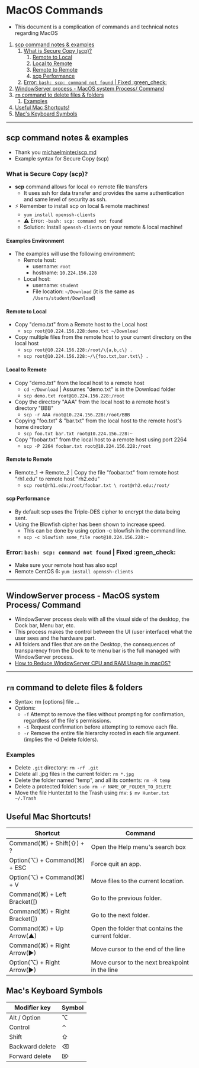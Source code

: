 # MacOS Commands <!-- omit in toc -->
  * This document is a complication of commands and technical notes regarding MacOS

1. [scp command notes & examples](#scp-command-notes--examples)
   1. [What is Secure Copy (scp)?](#what-is-secure-copy-scp)
      1. [Remote to Local](#remote-to-local)
      2. [Local to Remote](#local-to-remote)
      3. [Remote to Remote](#remote-to-remote)
      4. [scp Performance](#scp-performance)
   2. [Error: `bash: scp: command not found` | Fixed :green_check:](#error-bash-scp-command-not-found--fixed-green_check)
2. [WindowServer process - MacOS system Process/ Command](#windowserver-process---macos-system-process-command)
3. [`rm` command to delete files & folders](#rm-command-to-delete-files--folders)
   1. [Examples](#examples)
4. [Useful Mac Shortcuts!](#useful-mac-shortcuts)
5. [Mac's Keyboard Symbols](#macs-keyboard-symbols)

---

## scp command notes & examples
* Thank you [michaelminter/scp.md](https://gist.github.com/michaelminter/7377743)
* Example syntax for Secure Copy (scp)

### What is Secure Copy (scp)?
* **scp** command allows for local :left_right_arrow: remote file transfers
  * It uses ssh for data transfer and provides the same authentication and same level of security as ssh.
* ⚡️ Remember to install scp on local & remote machines!
  * `yum install openssh-clients`
  * ⚠️ Error: `-bash: scp: command not found`
  * Solution: Install `openssh-clients` on your remote & local machine!

#### Examples Environment <!-- omit in toc -->
* The examples will use the following environment:
  * Remote host:
    * username: `root`
    * hostname: `10.224.156.228`
  * Local host:
    * username: `student`
    * File location: `~/Download` (it is the same as `/Users/student/Download`)

#### Remote to Local
  * Copy "demo.txt" from a Remote host to the Local host
    * `scp root@10.224.156.228:demo.txt ~/Download`
  * Copy multiple files from the remote host to your current directory on the local host
    * `scp root@10.224.156.228:/root/\{a,b,c\} .`
    * `scp root@10.224.156.228:~/\{foo.txt,bar.txt\} .`

#### Local to Remote
  * Copy "demo.txt" from the local host to a remote host
    * `cd ~/Download` | Assumes "demo.txt" is in the Download folder
    * `scp demo.txt root@10.224.156.228:/root`
  * Copy the directory "AAA" from the local host to a remote host's directory "BBB"
    * `scp -r AAA root@10.224.156.228:/root/BBB`
  * Copying "foo.txt" & "bar.txt" from the local host to the remote host's home directory
    * `scp foo.txt bar.txt root@10.224.156.228:~`
  * Copy "foobar.txt" from the local host to a remote host using port 2264
    * `scp -P 2264 foobar.txt root@10.224.156.228:/root`

#### Remote to Remote
  * Remote_1 -> Remote_2 | Copy the file "foobar.txt" from remote host "rh1.edu" to remote host "rh2.edu"
    * `scp root@rh1.edu:/root/foobar.txt \ root@rh2.edu:/root/`

#### scp Performance
* By default scp uses the Triple-DES cipher to encrypt the data being sent.
* Using the Blowfish cipher has been shown to increase speed.
  * This can be done by using option -c blowfish in the command line.
  * `scp -c blowfish some_file root@10.224.156.228:~`

### Error: `bash: scp: command not found` | Fixed :green_check:
  * Make sure your remote host has also scp!
  * Remote CentOS 6: `yum install openssh-clients`

---

## WindowServer process - MacOS system Process/ Command
  * WindowServer process deals with all the visual side of the desktop, the Dock bar, Menu bar, etc.
  * This process makes the control between the UI (user interface) what the user sees and the hardware part.
  * All folders and files that are on the Desktop, the consequences of transparency from the Dock to te menu bar is the full managed with WindowServer process.
  * [How to Reduce WindowServer CPU and RAM Usage in macOS?](https://osxtips.net/how-to-reduce-windowserver-cpu-and-ram-usage-in-macos/)

---
## `rm` command to delete files & folders
  * Syntax:  rm [options] file ...
  * Options:
    * `-f`   Attempt to remove the files without prompting for confirmation, regardless of the file's permissions.
    * `-i`   Request confirmation before attempting to remove each file.
    * `-r`   Remove the entire file hierarchy rooted in each file argument. (implies the -d  Delete folders).
### Examples
* Delete `.git` directory: `rm -rf .git`
* Delete all .jpg files in the current folder: `rm *.jpg`
* Delete the folder named "temp", and all its contents: `rm -R temp`
* Delete a protected folder: `sudo rm -r NAME_OF_FOLDER_TO_DELETE`
* Move the file Hunter.txt to the Trash using mv: `$ mv Hunter.txt ~/.Trash`

## Useful Mac Shortcuts!

| Shortcut                      | Command                                           |
| ----------------------------- | ------------------------------------------------- |
| Command(⌘) + Shift(⇧) + ?     | Open the Help menu's search box                   |
| Option(⌥) + Command(⌘) + ESC  | Force quit an app.                                |
| Option(⌥) + Command(⌘) + V    | Move files to the current location.               |
| Command(⌘) + Left Bracket([)  | Go to the previous folder.                        |
| Command(⌘) + Right Bracket(]) | Go to the next folder.                            |
| Command(⌘) + Up Arrow(▲)      | Open the folder that contains the current folder. |
| Command(⌘) + Right Arrow(►)   | Move cursor to the end of the line                |
| Option(⌥) + Right Arrow(►)    | Move cursor to the next breakpoint in the line    |

## Mac's Keyboard Symbols

| Modifier key    | Symbol |
| --------------- | ------ |
| Alt / Option    | ⌥      |
| Control         | ⌃      |
| Shift           | ⇧      |
| Backward delete | ⌫      |
| Forward delete  | ⌦      |